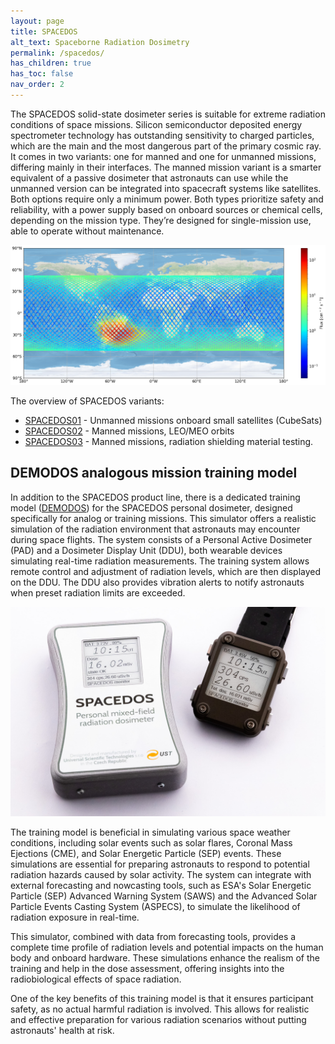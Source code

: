 ```yaml
---
layout: page
title: SPACEDOS
alt_text: Spaceborne Radiation Dosimetry
permalink: /spacedos/
has_children: true
has_toc: false
nav_order: 2
---
```


The SPACEDOS solid-state dosimeter series is suitable for extreme radiation conditions of space missions. Silicon semiconductor deposited energy spectrometer technology has outstanding sensitivity to charged particles, which are the main and the most dangerous part of the primary cosmic ray. 
It comes in two variants: one for manned and one for unmanned missions, differing mainly in their interfaces. The manned mission variant is a smarter equivalent of a passive dosimeter that astronauts can use while the unmanned version can be integrated into spacecraft systems like satellites. Both options require only a minimum power.  Both types prioritize safety and reliability, with a power supply based on onboard sources or chemical cells, depending on the mission type. They’re designed for single-mission use, able to operate without maintenance.

![SPACEDOS02 data measured on-board of ISS](https://raw.githubusercontent.com/UniversalScientificTechnologies/SPACEDOS02/SPACEDOS02A/doc/src/img/ISS_radiation_map.png)

The overview of SPACEDOS variants:

  * [SPACEDOS01](./SPACEDOS01.md) - Unmanned missions onboard small satellites (CubeSats)
  * [SPACEDOS02](./SPACEDOS02.md) - Manned missions, LEO/MEO orbits
  * [SPACEDOS03](./SPACEDOS03.md) - Manned missions, radiation shielding material testing.

## DEMODOS analogous mission training model

In addition to the SPACEDOS product line, there is a dedicated training model ([DEMODOS](../demodos/)) for the SPACEDOS personal dosimeter, designed specifically for analog or training missions. This simulator offers a realistic simulation of the radiation environment that astronauts may encounter during space flights. The system consists of a Personal Active Dosimeter (PAD) and a Dosimeter Display Unit (DDU), both wearable devices simulating real-time radiation measurements. The training system allows remote control and adjustment of radiation levels, which are then displayed on the DDU. The DDU also provides vibration alerts to notify astronauts when preset radiation limits are exceeded.

![SPACEDOS PAD with Dosimeter Display Unit](SPACEDOS_TM.jpg)

The training model is beneficial in simulating various space weather conditions, including solar events such as solar flares, Coronal Mass Ejections (CME), and Solar Energetic Particle (SEP) events. These simulations are essential for preparing astronauts to respond to potential radiation hazards caused by solar activity. The system can integrate with external forecasting and nowcasting tools, such as ESA's Solar Energetic Particle (SEP) Advanced Warning System (SAWS) and the Advanced Solar Particle Events Casting System (ASPECS), to simulate the likelihood of radiation exposure in real-time.

This simulator, combined with data from forecasting tools, provides a complete time profile of radiation levels and potential impacts on the human body and onboard hardware. These simulations enhance the realism of the training and help in the dose assessment, offering insights into the radiobiological effects of space radiation.

One of the key benefits of this training model is that it ensures participant safety, as no actual harmful radiation is involved. This allows for realistic and effective preparation for various radiation scenarios without putting astronauts' health at risk.
  
